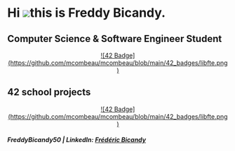 # Hi ![](https://user-images.githubusercontent.com/18350557/176309783-0785949b-9127-417c-8b55-ab5a4333674e.gif)this is Freddy Bicandy.

## Computer Science & Software Engineer Student

<div align="center">
    <a href="https://github.com/mcombeau/libft">![42 Badge](https://github.com/mcombeau/mcombeau/blob/main/42_badges/libfte.png)</a>

</div>

## 42 school projects


<div align="center">
<a href="https://github.com/mcombeau/libft">![42 Badge](https://github.com/mcombeau/mcombeau/blob/main/42_badges/libfte.png)</a>

</div>


##### FreddyBicandy50 | LinkedIn: [Frédéric Bicandy](https://www.linkedin.com/in/freddy-bicandy/)

